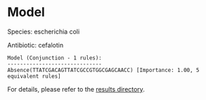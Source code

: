 
# Model

Species: escherichia coli

Antibiotic: cefalotin

```
Model (Conjunction - 1 rules):
------------------------------
Absence(TTATCGACAGTTATCGCCGTGGCGAGCAACC) [Importance: 1.00, 5 equivalent rules]

```

For details, please refer to the [results directory](../../../../../results/scm_b/escherichia+coli/cefalotin/repeat_1/).

